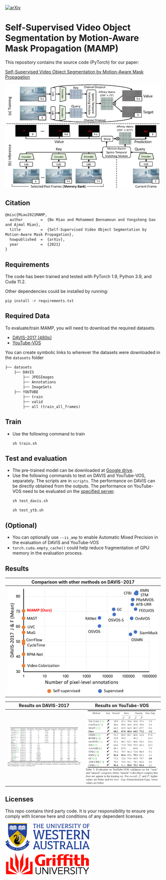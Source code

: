 [![arXiv](https://img.shields.io/badge/cs.CV-%09arXiv%3A2011.14660-red)](https://arxiv.org/abs/2107.12569)



# Self-Supervised Video Object Segmentation by Motion-Aware Mask Propagation (MAMP)

This repository contains the source code (PyTorch) for our paper:

[Self-Supervised Video Object Segmentation by Motion-Aware Mask Propagation](https://arxiv.org/abs/2002.07793)


![Figure](figures/Fig2.png)


## Citation
```
@misc{Miao2021MAMP,
  author        =  {Bo Miao and Mohammed Bennamoun and Yongsheng Gao and Ajmal Mian},
  title         =  {Self-Supervised Video Object Segmentation by Motion-Aware Mask Propagation},
  howpublished  =  {arXiv},
  year          =  {2021}
}
```


## Requirements
The code has been trained and tested with PyTorch 1.9, Python 3.9, and Cuda 11.2.

Other dependencies could be installed by running:
```Shell
pip install -r requirements.txt
```

## Required Data
To evaluate/train MAMP, you will need to download the required datasets. 
* [DAVIS-2017 (480p)](https://davischallenge.org/davis2017/code.html)
* [YouTube-VOS](https://youtube-vos.org/dataset/vos/)

You can create symbolic links to wherever the datasets were downloaded in the `datasets` folder
```Shell
├── datasets
    ├── DAVIS
        ├── JPEGImages
        ├── Annotations
        ├── ImageSets
    ├── YOUTUBE
        ├── train
        ├── valid
        ├── all (train_all_frames)
```

## Train
- Use the following command to train
    ```
    sh train.sh
    ```

## Test and evaluation
- The pre-trained model can be downloaded at [Google drive](https://drive.google.com/drive/folders/1beeyiom8b0M6xUhu9-YHLinmI8jMcv46?usp=sharing). 
- Use the following commands to test on DAVIS and YouTube-VOS, separately. The scripts are in ```scripts```.
  The performance on DAVIS can be directly obtained from the outputs. The performance on YouTube-VOS need to be evaluated on the [specified server](https://competitions.codalab.org/competitions/19544). 
    ```
    sh test_davis.sh
    ```
    ```
    sh test_ytb.sh
    ```

## (Optional)
- You can optionally use ```--is_amp``` to enable Automatic Mixed Precision in the evaluation of DAVIS and YouTube-VOS
- ```torch.cuda.empty_cache()``` could help reduce fragmentation of GPU memory in the evaluation process.

## Results
Comparison with other methods on DAVIS-2017  |
:-------------------------:|
![](figures/Fig1.png) |

Results on DAVIS-2017  |  Results on YouTube-VOS
:-------------------------:|:-------------------------:
![](figures/Fig3.png)  |  ![](figures/Fig4.png)

## Licenses
This repo contains third party code.
It is your responsibility to ensure you comply with license
here and conditions of any dependent licenses.

<!--te-->

![img_uwa](figures/uwa.png)
![img_gu](figures/griffith.png)
